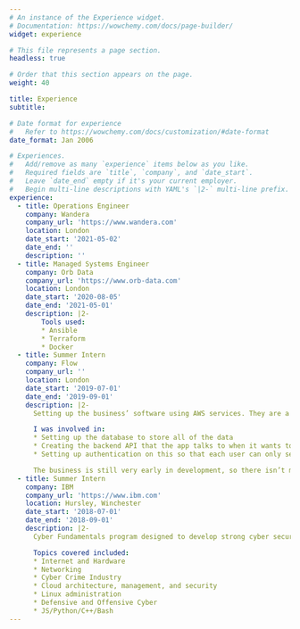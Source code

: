 ```yaml
---
# An instance of the Experience widget.
# Documentation: https://wowchemy.com/docs/page-builder/
widget: experience

# This file represents a page section.
headless: true

# Order that this section appears on the page.
weight: 40

title: Experience
subtitle:

# Date format for experience
#   Refer to https://wowchemy.com/docs/customization/#date-format
date_format: Jan 2006

# Experiences.
#   Add/remove as many `experience` items below as you like.
#   Required fields are `title`, `company`, and `date_start`.
#   Leave `date_end` empty if it's your current employer.
#   Begin multi-line descriptions with YAML's `|2-` multi-line prefix.
experience:
  - title: Operations Engineer
    company: Wandera
    company_url: 'https://www.wandera.com'
    location: London
    date_start: '2021-05-02'
    date_end: ''
    description: ''
  - title: Managed Systems Engineer
    company: Orb Data
    company_url: 'https://www.orb-data.com'
    location: London
    date_start: '2020-08-05'
    date_end: '2021-05-01'
    description: |2-
        Tools used:
        * Ansible
        * Terraform
        * Docker
  - title: Summer Intern
    company: Flow
    company_url: ''
    location: London
    date_start: '2019-07-01'
    date_end: '2019-09-01'
    description: |2-
      Setting up the business’ software using AWS services. They are a new company, aiming to provide sensors to companies along with a free app that anyone could download so that they can see whether a place that is subscribed to Flow is busy, in real time.

      I was involved in:
      * Setting up the database to store all of the data
      * Creating the backend API that the app talks to when it wants to retrieve data
      * Setting up authentication on this so that each user can only see and edit what they need to.

      The business is still very early in development, so there isn’t much publicly available about this company.
  - title: Summer Intern
    company: IBM
    company_url: 'https://www.ibm.com'
    location: Hursley, Winchester
    date_start: '2018-07-01'
    date_end: '2018-09-01'
    description: |2-
      Cyber Fundamentals program designed to develop strong cyber security related skills and experience. Included working with a company in the energy industry to develop a phishing solution.

      Topics covered included:
      * Internet and Hardware
      * Networking
      * Cyber Crime Industry
      * Cloud architecture, management, and security
      * Linux administration
      * Defensive and Offensive Cyber
      * JS/Python/C++/Bash
---
```

